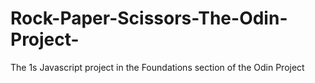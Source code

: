 # Rock-Paper-Scissors-The-Odin-Project-
The 1s Javascript project in the Foundations section of the Odin Project
